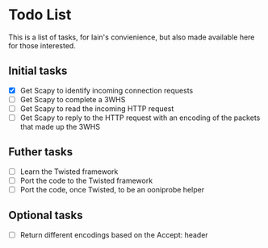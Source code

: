 
Todo List
=========

This is a list of tasks, for Iain's convienience, but also made available here
for those interested.

Initial tasks
-------------

 *  [x] Get Scapy to identify incoming connection requests
 *  [ ] Get Scapy to complete a 3WHS
 *  [ ] Get Scapy to read the incoming HTTP request
 *  [ ] Get Scapy to reply to the HTTP request with an encoding of the packets
        that made up the 3WHS

Futher tasks
------------

 *  [ ] Learn the Twisted framework
 *  [ ] Port the code to the Twisted framework
 *  [ ] Port the code, once Twisted, to be an ooniprobe helper

Optional tasks
--------------

 *  [ ] Return different encodings based on the Accept: header

